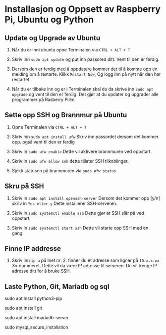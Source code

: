 # Installasjon og Oppsett av Raspberry Pi, Ubuntu og Python


## Update og Upgrade av Ubuntu
1.	Når du er inni ubuntu opne Terminalen via ``CTRL + ALT + T``

2.	Skriv inn ``sudo apt update``  og put inn passored ditt. Vent til den er ferdig.

3.	Dersom den er ferdig med å oppdatere kommer det til å komme opp en melding om å restarte. Klikk ``Restart Now``, Og logg inn på nytt når den har restartet.

4.	Når du er tilbake inn og er i Terminalen skal du da skrive inn ``sudo apt upgrade`` og vent til den er ferdig. Det gjør at du updater og upgrader alle programmer på Rasberry Pi’en.  

## Sette opp SSH og Brannmur på Ubuntu


1. Opne Terminalen via ``CTRL + ALT + T``

2. Skriv inn ``sudo apt install ufw``  Skriv inn passordet dersom det kommer opp. også vent til den er ferdig

3. Skriv in ``sudo ufw enable`` Dette vil aktivere brannmuren ved oppstart.

4. Skriv in ``sudo ufw allow ssh`` dette tillater SSH tilkoblinger.

5. Sjekk statusen på brannmuren via ``sudo ufw status``

## Skru på SSH

1. Skriv in ``sudo apt install openssh-server`` Dersom det kommer opp [y/n] skriv in ``Yes eller y`` Dette installerer SSH-serveren.

2. Skriv in ``sudo systemctl enable ssh`` Dette gjør at SSH slår på ved oppstart.

3. Skriv in ``sudo systemctl start ssh`` Dette vil starte opp SSH med en gang.

## Finne IP addresse

1. Skriv inn ``ip a`` på Inet nr: 2. finner du et adresse som ligner på ``10.x.x.xx`` X= nummeret. Dette vil da være IP adresse til serveren. Du vil trenge IP adresse ditt for å bruke SSH.


## Laste Python, Git, Mariadb og sql

sudo apt install python3-pip

sudo apt install git

sudo apt install mariadb-server

sudo mysql_secure_installation



